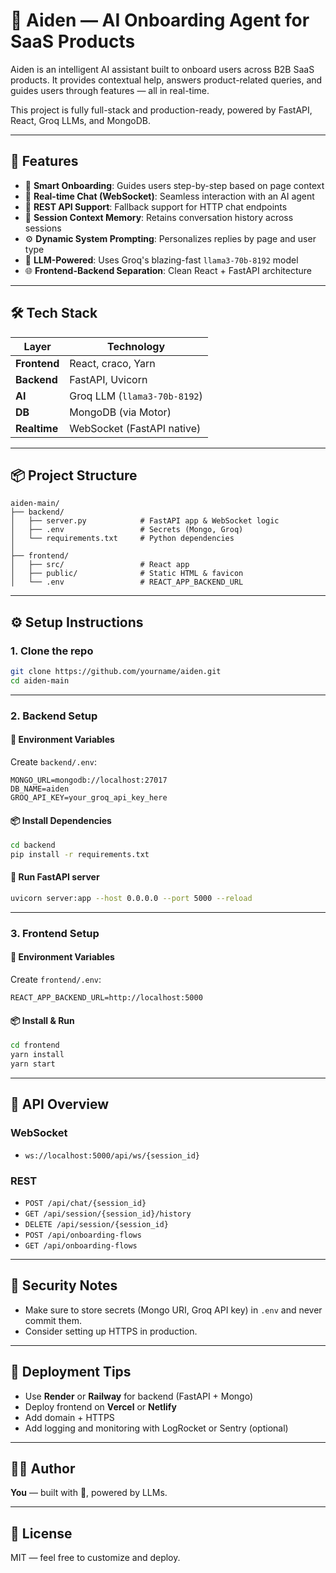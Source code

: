 # 🧠 Aiden — AI Onboarding Agent for SaaS Products

Aiden is an intelligent AI assistant built to onboard users across B2B SaaS products. It provides contextual help, answers product-related queries, and guides users through features — all in real-time.

This project is fully full-stack and production-ready, powered by FastAPI, React, Groq LLMs, and MongoDB.

---

## 🚀 Features

- 🧭 **Smart Onboarding**: Guides users step-by-step based on page context
- 💬 **Real-time Chat (WebSocket)**: Seamless interaction with an AI agent
- 📄 **REST API Support**: Fallback support for HTTP chat endpoints
- 🔁 **Session Context Memory**: Retains conversation history across sessions
- ⚙️ **Dynamic System Prompting**: Personalizes replies by page and user type
- 🧠 **LLM-Powered**: Uses Groq's blazing-fast `llama3-70b-8192` model
- 🌐 **Frontend-Backend Separation**: Clean React + FastAPI architecture

---

## 🛠️ Tech Stack

| Layer        | Technology                    |
|--------------|-------------------------------|
| **Frontend** | React, craco, Yarn            |
| **Backend**  | FastAPI, Uvicorn              |
| **AI**       | Groq LLM (`llama3-70b-8192`)  |
| **DB**       | MongoDB (via Motor)           |
| **Realtime** | WebSocket (FastAPI native)    |

---

## 📦 Project Structure

```
aiden-main/
├── backend/
│   ├── server.py            # FastAPI app & WebSocket logic
│   ├── .env                 # Secrets (Mongo, Groq)
│   └── requirements.txt     # Python dependencies
│
├── frontend/
│   ├── src/                 # React app
│   ├── public/              # Static HTML & favicon
│   └── .env                 # REACT_APP_BACKEND_URL
```

---

## ⚙️ Setup Instructions

### 1. Clone the repo

```bash
git clone https://github.com/yourname/aiden.git
cd aiden-main
```

---

### 2. Backend Setup

#### 🔧 Environment Variables

Create `backend/.env`:

```env
MONGO_URL=mongodb://localhost:27017
DB_NAME=aiden
GROQ_API_KEY=your_groq_api_key_here
```

#### 📦 Install Dependencies

```bash
cd backend
pip install -r requirements.txt
```

#### 🚀 Run FastAPI server

```bash
uvicorn server:app --host 0.0.0.0 --port 5000 --reload
```

---

### 3. Frontend Setup

#### 🔧 Environment Variables

Create `frontend/.env`:

```env
REACT_APP_BACKEND_URL=http://localhost:5000
```

#### 📦 Install & Run

```bash
cd frontend
yarn install
yarn start
```

---

## 📡 API Overview

### WebSocket
- `ws://localhost:5000/api/ws/{session_id}`

### REST
- `POST /api/chat/{session_id}`
- `GET /api/session/{session_id}/history`
- `DELETE /api/session/{session_id}`
- `POST /api/onboarding-flows`
- `GET /api/onboarding-flows`

---

## 🔐 Security Notes

- Make sure to store secrets (Mongo URI, Groq API key) in `.env` and never commit them.
- Consider setting up HTTPS in production.

---

## 🚀 Deployment Tips

- Use **Render** or **Railway** for backend (FastAPI + Mongo)
- Deploy frontend on **Vercel** or **Netlify**
- Add domain + HTTPS
- Add logging and monitoring with LogRocket or Sentry (optional)

---

## 👨‍💻 Author

**You** — built with 💙, powered by LLMs.

---

## 📃 License

MIT — feel free to customize and deploy.